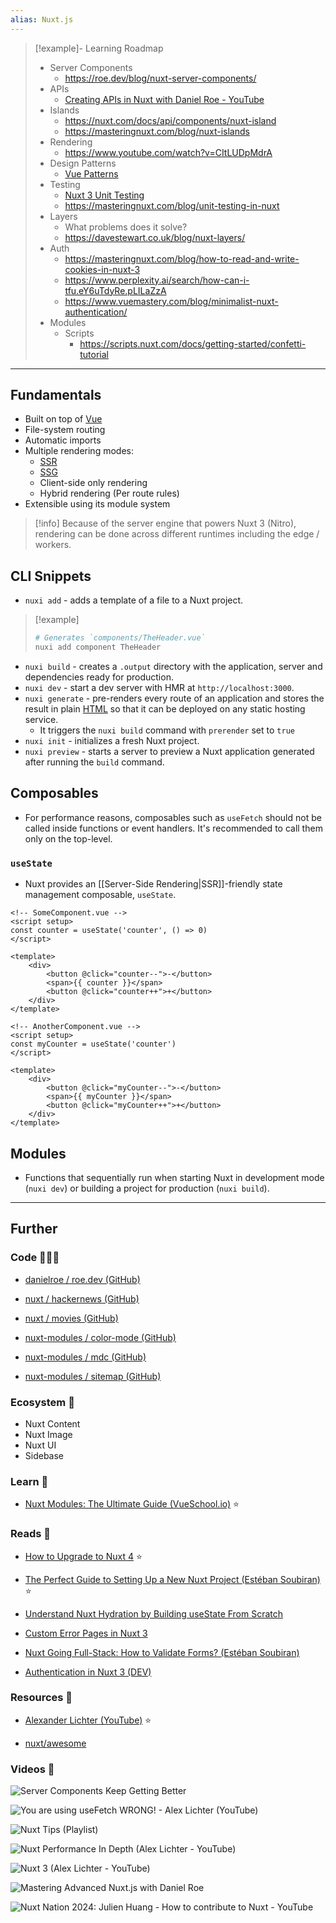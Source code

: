 ```yaml
---
alias: Nuxt.js
---
```


> [!example]- Learning Roadmap
> - Server Components
>     - https://roe.dev/blog/nuxt-server-components/
> - APIs
>     - [Creating APIs in Nuxt with Daniel Roe - YouTube](https://www.youtube.com/watch?v=g6BVCBkRelw)
> - Islands
>     - https://nuxt.com/docs/api/components/nuxt-island
>     - https://masteringnuxt.com/blog/nuxt-islands
> - Rendering
>     - https://www.youtube.com/watch?v=CItLUDpMdrA
> - Design Patterns
>     - [Vue Patterns](https://www.patterns.dev/vue)
> - Testing
>     - [Nuxt 3 Unit Testing](https://www.youtube.com/playlist?list=PL9lzMEbdolKi-6O2DlUvZCJOvd9z7XEHg)
>     - https://masteringnuxt.com/blog/unit-testing-in-nuxt
> - Layers
>     - What problems does it solve?
>     - https://davestewart.co.uk/blog/nuxt-layers/
> - Auth
>     - https://masteringnuxt.com/blog/how-to-read-and-write-cookies-in-nuxt-3
>     - https://www.perplexity.ai/search/how-can-i-tfu.eY6uTdyRe.pLILaZzA
>     - https://www.vuemastery.com/blog/minimalist-nuxt-authentication/
> - Modules
>     - Scripts
>         - https://scripts.nuxt.com/docs/getting-started/confetti-tutorial

---
## Fundamentals

- Built on top of [Vue](Vue.md)
- File-system routing
- Automatic imports
- Multiple rendering modes:
    - [SSR](Server-Side%20Rendering.md)
    - [SSG](Static%20Site%20Generators.md)
    - Client-side only rendering
    - Hybrid rendering (Per route rules)
- Extensible using its module system

> [!info]
> Because of the server engine that powers Nuxt 3 (Nitro), rendering can be done across different runtimes including the edge / workers.

## CLI Snippets

- `nuxi add` - adds a template of a file to a Nuxt project.

> [!example]
> 
> ```bash
> # Generates `components/TheHeader.vue`
> nuxi add component TheHeader
> ```

- `nuxi build` - creates a `.output` directory with the application, server and dependencies ready for production.
- `nuxi dev` - start a dev server with HMR at `http://localhost:3000`.
- `nuxi generate` - pre-renders every route of an application and stores the result in plain [HTML](HTML.md) so that it can be deployed on any static hosting service. 
    - It triggers the `nuxi build` command with `prerender` set to `true`
- `nuxi init` - initializes a fresh Nuxt project.
- `nuxi preview` - starts a server to preview a Nuxt application generated after running the `build` command.

## Composables

- For performance reasons, composables such as `useFetch` should not be called inside functions or event handlers. It's recommended to call them only on the top-level.

### `useState`

- Nuxt provides an [[Server-Side Rendering|SSR]]-friendly state management composable,  `useState`.

```vue
<!-- SomeComponent.vue -->
<script setup>
const counter = useState('counter', () => 0)
</script>

<template>
    <div>
        <button @click="counter--">-</button>
        <span>{{ counter }}</span>
        <button @click="counter++">+</button>
    </div>
</template>
```

```vue
<!-- AnotherComponent.vue -->
<script setup>
const myCounter = useState('counter')
</script>

<template>
    <div>
        <button @click="myCounter--">-</button>
        <span>{{ myCounter }}</span>
        <button @click="myCounter++">+</button>
    </div>
</template>
```

## Modules

- Functions that sequentially run when starting Nuxt in development mode (`nuxi dev`) or building a project for production (`nuxi build`).

---
## Further

### Code 👨🏽‍💻

- [danielroe / roe.dev (GitHub)](https://github.com/danielroe/roe.dev)

- [nuxt / hackernews (GitHub)](https://github.com/nuxt/hackernews)

- [nuxt / movies (GitHub)](https://github.com/nuxt/movies)

- [nuxt-modules / color-mode (GitHub)](https://github.com/nuxt-modules/color-mode)

- [nuxt-modules / mdc (GitHub)](https://github.com/nuxt-modules/mdc)

- [nuxt-modules / sitemap (GitHub)](https://github.com/nuxt-modules/sitemap)

### Ecosystem 🌳

- Nuxt Content
- Nuxt Image
- Nuxt UI
- Sidebase

### Learn 🧠

- [Nuxt Modules: The Ultimate Guide (VueSchool.io)](https://vueschool.io/courses/nuxt-modules-the-ultimate-guide) ⭐

### Reads 📄

- [How to Upgrade to Nuxt 4](https://masteringnuxt.com/blog/complete-guide-how-to-upgrade-to-nuxt-4) ⭐

- [The Perfect Guide to Setting Up a New Nuxt Project (Estéban Soubiran)](https://soubiran.dev/posts/the-perfect-guide-to-setting-up-a-new-nuxt-project) ⭐

- [Understand Nuxt Hydration by Building useState From Scratch](https://masteringnuxt.com/blog/understand-nuxt-hydration-by-building-usestate-from-scratch)

- [Custom Error Pages in Nuxt 3](https://masteringnuxt.com/blog/custom-error-pages-in-nuxt3)

- [Nuxt Going Full-Stack: How to Validate Forms? (Estéban Soubiran)](https://soubiran.dev/posts/nuxt-going-full-stack-how-to-validate-forms)

- [Authentication in Nuxt 3 (DEV)](https://dev.to/rafaelmagalhaes/authentication-in-nuxt-3-375o)

### Resources 🧩

- [Alexander Lichter (YouTube)](https://www.youtube.com/@TheAlexLichter/videos) ⭐

- [nuxt/awesome](https://github.com/nuxt/awesome)

### Videos 🎥

![Server Components Keep Getting Better](https://www.youtube.com/watch?v=VyEPMQGozPk)

![You are using useFetch WRONG!  - Alex Lichter (YouTube)](https://www.youtube.com/watch?v=njsGVmcWviY)

![Nuxt Tips (Playlist)](https://www.youtube.com/watch?v=SXk-L19gTZk&list=PLQnM-cL9ttacXZavMQMT-0lyGki8iSkGF)

![Nuxt Performance In Depth (Alex Lichter - YouTube)](https://www.youtube.com/watch?v=laRJNkG_wls&list=PL06MUQt-_wls2sirXbt919cIbGvKv6k5Q&index=1)

![Nuxt 3 (Alex Lichter - YouTube)](https://www.youtube.com/watch?v=2tKOZc3Z1dk&list=PL06MUQt-_wlsRNxmbIvgVuhsXG_dN1XaO&index=1)

![Mastering Advanced Nuxt.js with Daniel Roe](https://www.youtube.com/watch?v=XnWXWye8sBM)

![Nuxt Nation 2024: Julien Huang - How to contribute to Nuxt - YouTube](https://www.youtube.com/watch?v=noy52jML_Ok)